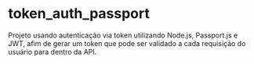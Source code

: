 # token_auth_passport

Projeto usando autenticação via token utilizando Node.js, Passport.js e JWT, afim de gerar um token que pode ser validado a cada requisição do usuário para dentro da API.
